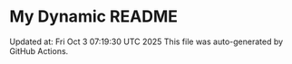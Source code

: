 # My Dynamic README
Updated at: Fri Oct  3 07:19:30 UTC 2025
This file was auto-generated by GitHub Actions.
